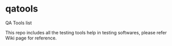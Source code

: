 # qatools

QA Tools list 

This repo includes all the testing tools help in testing softwares, please refer Wiki page for reference.
